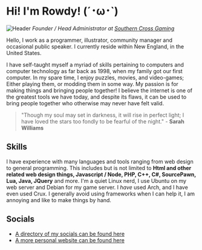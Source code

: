 # Hi! I'm Rowdy! (´･ω･`)
![Header](https://www.rowedahelicon.com/images/github_banner.png)
*Founder / Head Administrator at [Southern Cross Gaming](https://www.scg.wtf)*

Hello, I work as a programmer, illustrator, community manager and occasional public speaker. I currently reside within New England, in the United States.

I have self-taught myself a myriad of skills pertaining to computers and computer technology as far back as 1998, when my family got our first computer. In my spare time, I enjoy puzzles, movies, and video-games; Either playing them, or modding them in some way. My passion is for making things and bringing people together! I believe the internet is one of the greatest tools we have today, and despite its flaws, it can be used to bring people together who otherwise may never have felt valid.

> "Though my soul may set in darkness, it will rise in perfect light; I have loved the stars too fondly to be fearful of the night​." - **Sarah Williams**

## Skills
I have experience with many languages and tools ranging from web design to general programming. This includes but is not limited to **Html and other related web design things, Javascript / Node, PHP, C++, C#, SourcePawn, Lua, Java, JQuery** and more. I'm a quiet Linux nerd, I use Ubuntu on my web server and Debian for my game server. I *have* used Arch, and I have even used Crux. I generally avoid using frameworks when I can help it, I am annoying and like to make things by hand.

## Socials
- [A directory of my socials can be found here](https://rowdythecrux.dev)
- [A more personal website can be found here](https://rowedahelicon.com)
